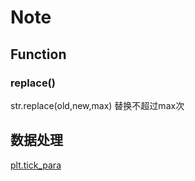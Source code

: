 # Note

## Function

### replace()

str.replace(old,new,max)
替换不超过max次

## 数据处理

[plt.tick_para](https://blog.csdn.net/weixin_45237889/article/details/104134842)